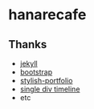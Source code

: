 # hanarecafe

## Thanks
- [jekyll](https://github.com/jekyll/jekyll)
- [bootstrap](https://getbootstrap.com/docs/4.0/getting-started/introduction/)
- [stylish-portfolio](https://startbootstrap.com/template-overviews/stylish-portfolio/)
- [single div timeline](https://codepen.io/NielsVoogt/pen/MbMMxv)
- etc
